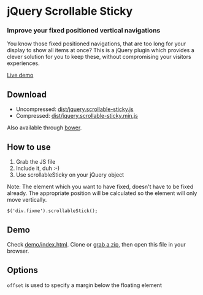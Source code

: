# jQuery Scrollable Sticky
### Improve your fixed positioned vertical navigations

You know those fixed positioned navigations, that are too long for your display to show all items at once? This is a jQuery plugin which provides a clever solution for you to keep these, without compromising your visitors experiences.

[Live demo](http://jsfiddle.net/4VyZ7/embedded/result/)


## Download

- Uncompressed: [dist/jquery.scrollable-sticky.js](dist/jquery.scrollable-sticky.js)
- Compressed: [dist/jquery.scrollable-sticky.min.js](dist/jquery.scrollable-sticky.min.js)

Also available through [bower](bower.json).

## How to use

1. Grab the JS file
2. Include it, duh :-)
3. Use scrollableSticky on your jQuery object

Note: The element which you want to have fixed, doesn't have to be fixed already. The appropriate position will be calculated so the element will only move vertically.

```
$('div.fixme').scrollableStick();
```

## Demo

Check [demo/index.html](demo/index.html). Clone or [grab a zip](./archive/master.zip), then open this file in your browser.

## Options

`offset` is used to specify a margin below the floating element
